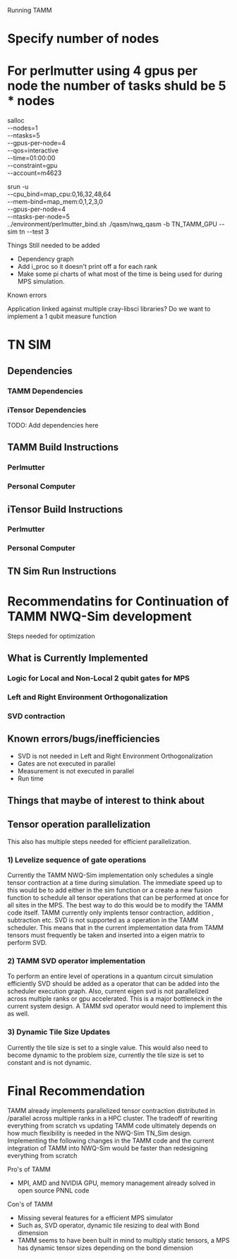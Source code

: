 Running TAMM
# Specify number of nodes
# For perlmutter using 4 gpus per node the number of tasks shuld be 5 * nodes

salloc \
  --nodes=1 \
  --ntasks=5 \
  --gpus-per-node=4 \
  --qos=interactive \
  --time=01:00:00 \
  --constraint=gpu \
  --account=m4623

srun -u \
  --cpu_bind=map_cpu:0,16,32,48,64 \
  --mem-bind=map_mem:0,1,2,3,0 \
  --gpus-per-node=4 \
  --ntasks-per-node=5 \
  ../environment/perlmutter_bind.sh ./qasm/nwq_qasm -b TN_TAMM_GPU --sim tn --test 3


Things Still needed to be added

- Dependency graph
- Add i_proc so it doesn't print off a for each rank
- Make some pi charts of what most of the time is being used for during MPS simulation.



Known errors

Application linked against multiple cray-libsci libraries?
Do we want to implement a 1 qubit measure function

# TN SIM 


## Dependencies


### TAMM Dependencies


### iTensor Dependencies

TODO: Add dependencies here


## TAMM Build Instructions

### Perlmutter


### Personal Computer

## iTensor Build Instructions

### Perlmutter


### Personal Computer


## TN Sim Run Instructions




# Recommendatins for Continuation of TAMM NWQ-Sim development

Steps needed for optimization 

## What is Currently Implemented

### Logic for Local and Non-Local 2 qubit gates for MPS 

### Left and Right Environment Orthogonalization

### SVD contraction

## Known errors/bugs/inefficiencies

- SVD is not needed in Left and Right Environment Orthogonalization
- Gates are not executed in parallel
- Measurement is not executed in parallel
- Run time 


## Things that maybe of interest to think about

### 

## Tensor operation parallelization

This also has multiple steps needed for efficient parallelization.

### 1) Levelize sequence of gate operations 

Currently the TAMM NWQ-Sim implementation only schedules a single tensor contraction at a time during simulation. The immediate speed up to this would be to add either in the sim function or a create a new fusion function to schedule all tensor operations that can be performed at once for all sites in the MPS. The best way to do this would be to modify the TAMM code itself. TAMM currently only implents tensor contraction, addition , subtraction etc. SVD is not supported as a operation in the TAMM scheduler. This means that in the current implementation data from TAMM tensors must frequently be taken and inserted into a eigen matrix to perform SVD. 

### 2) TAMM SVD operator implementation

To perform an entire level of operations in a quantum circuit simulation efficiently SVD should be added as a operator that can be added into the scheduler execution graph. Also, current eigen svd is not parallelized across multiple ranks or gpu accelerated. This is a major bottleneck in the current system design. A TAMM svd operator would need to implement this as well.


### 3) Dynamic Tile Size Updates

Currently the tile size is set to a single value. This would also need to become dynamic to the problem size, currently the tile size is set to constant and is not dynamic.



# Final Recommendation

TAMM already implements parallelized tensor contraction distributed in /parallel across multiple ranks in a HPC cluster. The tradeoff of rewriting everything from scratch vs updating TAMM code ultimately depends on how much flexibility is needed in the NWQ-Sim TN_Sim design. Implementing the following changes in the TAMM code and the current integration of TAMM into NWQ-Sim would be faster than redesigning everything from scratch


Pro's of TAMM
- MPI, AMD and NVIDIA GPU, memory management already solved in open source PNNL code


Con's of TAMM
- Missing several features for a efficient MPS simulator
- Such as, SVD operator, dynamic tile resizing to deal with Bond dimension
- TAMM seems to have been built in mind to multiply static tensors, a MPS has dynamic tensor sizes depending on the bond dimension
